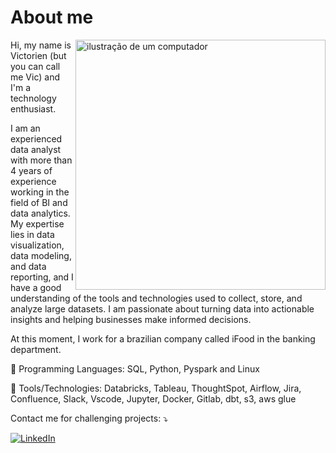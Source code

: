 # About me
<img src="https://raw.githubusercontent.com/MicaelliMedeiros/micaellimedeiros/master/image/computer-illustration.png" alt="ilustração de um computador" min-width="400px" max-width="400px" width="400px" align="right">

<p align="left"> 
  Hi, my name is Victorien (but you can call me Vic) and I'm a technology enthusiast.<br>
  
  I am an experienced data analyst with more than 4 years of experience working in the field of BI and data analytics. 
  My expertise lies in data visualization, data modeling, and data reporting, and I have a good understanding of the tools and technologies used to collect, store, and analyze large datasets. 
  I am passionate about turning data into actionable insights and helping businesses make informed decisions.<br>

  At this moment, I work for a brazilian company called iFood in the banking department.
</p>

<p align="left">
  🧮 Programming Languages: SQL, Python, Pyspark and Linux
</p>

<p align="left">
  💼 Tools/Technologies: Databricks, Tableau, ThoughtSpot, Airflow, Jira, Confluence, Slack, Vscode, Jupyter, Docker, Gitlab, dbt, s3, aws glue
</p>

<p align="left">
  Contact me for challenging projects: ⤵️
</p>

<p align="left">

  <a href="https://www.linkedin.com/in/gerardonago/" title="LinkedIn">
  <img src="https://img.shields.io/badge/-Linkedin-0e76a8?style=flat-square&logo=Linkedin&logoColor=white&link=LINK-DO-SEU-LINKEDIN" alt="LinkedIn"/></a>
</p>
